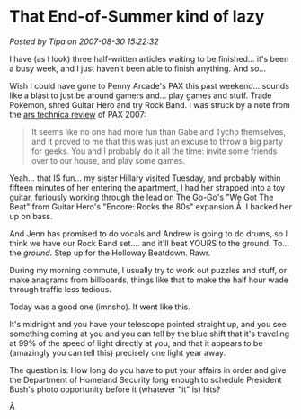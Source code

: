 # That End-of-Summer kind of lazy

*Posted by Tipa on 2007-08-30 15:22:32*

I have (as I look) three half-written articles waiting to be finished... it's been a busy week, and I just haven't been able to finish anything. And so...

Wish I could have gone to Penny Arcade's PAX this past weekend... sounds like a blast to just be around gamers and... play games and stuff. Trade Pokemon, shred Guitar Hero and try Rock Band. I was struck by a note from the [ars technica review](http://arstechnica.com/articles/culture/pax-technica-looking-back-at-penny-arcade-expo-2007.ars/5) of PAX 2007:

> It seems like no one had more fun than Gabe and Tycho themselves, and it proved to me that this was just an excuse to throw a big party for geeks. You and I probably do it all the time: invite some friends over to our house, and play some games.


Yeah... that IS fun... my sister Hillary visited Tuesday, and probably within fifteen minutes of her entering the apartment, I had her strapped into a toy guitar, furiously working through the lead on The Go-Go's "We Got The Beat" from Guitar Hero's "Encore: Rocks the 80s" expansion.Â  I backed her up on bass.

And Jenn has promised to do vocals and Andrew is going to do drums, so I think we have our Rock Band set.... and it'll beat YOURS to the ground. To... the *ground*. Step up for the Holloway Beatdown. Rawr.

During my morning commute, I usually try to work out puzzles and stuff, or make anagrams from billboards, things like that to make the half hour wade through traffic less tedious.

Today was a good one (imnsho). It went like this.

It's midnight and you have your telescope pointed straight up, and you see something coming at you and you can tell by the blue shift that it's traveling at 99% of the speed of light directly at you, and that it appears to be (amazingly you can tell this) precisely one light year away.

The question is: How long do you have to put your affairs in order and give the Department of Homeland Security long enough to schedule President Bush's photo opportunity before it (whatever "it" is) hits?

Â 
